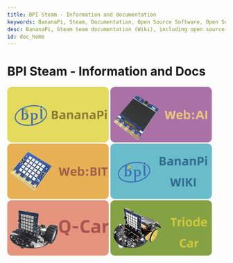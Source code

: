 ```yaml
---
title: BPI Steam - Information and documentation
keywords: BananaPi, Steam, Documentation, Open Source Software, Open Source Hardware, Banana Pi, AI, AIOT, Edge Computing, Face Recognition, Embedded AI, Q-Car, Triode-Car, WebAI, WebBit
desc: BananaPi, Steam team documentation (Wiki), including open source software and open source hardware information, AIOT information, etc.
id: doc_home
---
```



# BPI Steam - Information and Docs

[![](/static/image/BPI.png)](http://www.banana-pi.org/) [![](/static/image/WebAI.png)](/WebAI/en/readme.md) [![](/static/image/WebBit.png)](/WebBit_doc/en/readme.md)
[![](/static/image/BPI-WIKI.png)](http://wiki.banana-pi.org/) [![](/static/image/QCar.png)](/QCar/en/readme.md) [![](/static/image/TriodeCar.png)](/TriodeCar/en/readme.md)